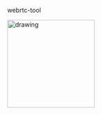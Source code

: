 webrtc-tool

<img src="https://user-images.githubusercontent.com/45870454/134551003-49bdc8c8-48a3-4ae6-b3fd-b7423c32c27d.png" alt="drawing" width="200"/>

